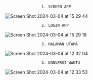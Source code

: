                     1. SCREEN APP
![Screen Shot 2024-03-04 at 15 29 44](https://github.com/parizms/AppKonversi/assets/104338365/b845d9b4-aad7-48b9-993c-bf7b06b65a75)

                    2. LOGIN APP
![Screen Shot 2024-03-04 at 15 29 18](https://github.com/parizms/AppKonversi/assets/104338365/e934bc6d-afb8-4224-9eb6-e5a414e19904)

                    3. HALAMAN UTAMA
![Screen Shot 2024-03-04 at 12 32 04](https://github.com/parizms/AppKonversi/assets/104338365/6484f0a2-6943-481d-9356-b3b7d84f0b33)

                    4. KONVERSI WAKTU
![Screen Shot 2024-03-04 at 12 33 53](https://github.com/parizms/AppKonversi/assets/104338365/68386f3f-150d-4894-97ae-6422aae305e1)
